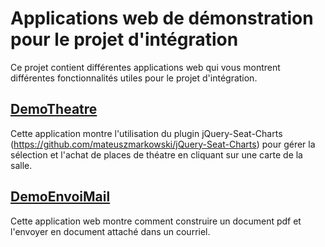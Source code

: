 ﻿# Applications web de démonstration pour le projet d'intégration
 
Ce projet contient différentes applications web qui vous montrent différentes fonctionnalités utiles pour le projet d'intégration.

## [DemoTheatre](DemoTheatre/README.md)

Cette application montre l'utilisation du plugin jQuery-Seat-Charts (https://github.com/mateuszmarkowski/jQuery-Seat-Charts) pour gérer la sélection et l'achat de places de théatre en cliquant sur une carte de la salle.

## [DemoEnvoiMail](DemoEnvoiMail/README.md)

Cette application web montre comment construire un document pdf et l'envoyer en document attaché dans un courriel.





